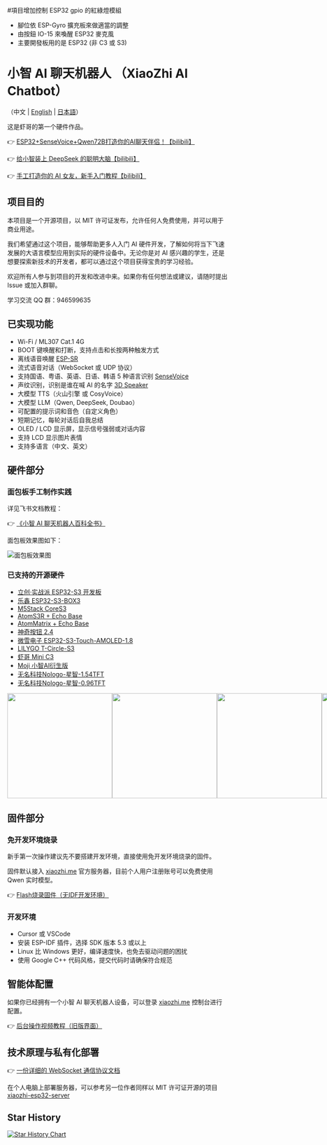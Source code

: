 #項目增加控制 ESP32 gpio 的紅綠燈模組 
- 腳位依 ESP-Gyro 擴充板來做適當的調整
- 由按鈕 IO-15 來喚醒 ESP32 麥克風
- 主要開發板用的是 ESP32 (非 C3 或 S3) 


# 小智 AI 聊天机器人 （XiaoZhi AI Chatbot）

（中文 | [English](README_en.md) | [日本語](README_ja.md)）

这是虾哥的第一个硬件作品。

👉 [ESP32+SenseVoice+Qwen72B打造你的AI聊天伴侣！【bilibili】](https://www.bilibili.com/video/BV11msTenEH3/)

👉 [给小智装上 DeepSeek 的聪明大脑【bilibili】](https://www.bilibili.com/video/BV1GQP6eNEFG/)

👉 [手工打造你的 AI 女友，新手入门教程【bilibili】](https://www.bilibili.com/video/BV1XnmFYLEJN/)

## 项目目的

本项目是一个开源项目，以 MIT 许可证发布，允许任何人免费使用，并可以用于商业用途。

我们希望通过这个项目，能够帮助更多人入门 AI 硬件开发，了解如何将当下飞速发展的大语言模型应用到实际的硬件设备中。无论你是对 AI 感兴趣的学生，还是想要探索新技术的开发者，都可以通过这个项目获得宝贵的学习经验。

欢迎所有人参与到项目的开发和改进中来。如果你有任何想法或建议，请随时提出 Issue 或加入群聊。

学习交流 QQ 群：946599635

## 已实现功能

- Wi-Fi / ML307 Cat.1 4G
- BOOT 键唤醒和打断，支持点击和长按两种触发方式
- 离线语音唤醒 [ESP-SR](https://github.com/espressif/esp-sr)
- 流式语音对话（WebSocket 或 UDP 协议）
- 支持国语、粤语、英语、日语、韩语 5 种语言识别 [SenseVoice](https://github.com/FunAudioLLM/SenseVoice)
- 声纹识别，识别是谁在喊 AI 的名字 [3D Speaker](https://github.com/modelscope/3D-Speaker)
- 大模型 TTS（火山引擎 或 CosyVoice）
- 大模型 LLM（Qwen, DeepSeek, Doubao）
- 可配置的提示词和音色（自定义角色）
- 短期记忆，每轮对话后自我总结
- OLED / LCD 显示屏，显示信号强弱或对话内容
- 支持 LCD 显示图片表情
- 支持多语言（中文、英文）

## 硬件部分

### 面包板手工制作实践

详见飞书文档教程：

👉 [《小智 AI 聊天机器人百科全书》](https://ccnphfhqs21z.feishu.cn/wiki/F5krwD16viZoF0kKkvDcrZNYnhb?from=from_copylink)

面包板效果图如下：

![面包板效果图](docs/wiring2.jpg)

### 已支持的开源硬件

- <a href="https://oshwhub.com/li-chuang-kai-fa-ban/li-chuang-shi-zhan-pai-esp32-s3-kai-fa-ban" target="_blank" title="立创·实战派 ESP32-S3 开发板">立创·实战派 ESP32-S3 开发板</a>
- <a href="https://github.com/espressif/esp-box" target="_blank" title="乐鑫 ESP32-S3-BOX3">乐鑫 ESP32-S3-BOX3</a>
- <a href="https://docs.m5stack.com/zh_CN/core/CoreS3" target="_blank" title="M5Stack CoreS3">M5Stack CoreS3</a>
- <a href="https://docs.m5stack.com/en/atom/Atomic%20Echo%20Base" target="_blank" title="AtomS3R + Echo Base">AtomS3R + Echo Base</a>
- <a href="https://docs.m5stack.com/en/core/ATOM%20Matrix" target="_blank" title="AtomMatrix + Echo Base">AtomMatrix + Echo Base</a>
- <a href="https://gf.bilibili.com/item/detail/1108782064" target="_blank" title="神奇按钮 2.4">神奇按钮 2.4</a>
- <a href="https://www.waveshare.net/shop/ESP32-S3-Touch-AMOLED-1.8.htm" target="_blank" title="微雪电子 ESP32-S3-Touch-AMOLED-1.8">微雪电子 ESP32-S3-Touch-AMOLED-1.8</a>
- <a href="https://github.com/Xinyuan-LilyGO/T-Circle-S3" target="_blank" title="LILYGO T-Circle-S3">LILYGO T-Circle-S3</a>
- <a href="https://oshwhub.com/tenclass01/xmini_c3" target="_blank" title="虾哥 Mini C3">虾哥 Mini C3</a>
- <a href="https://oshwhub.com/movecall/moji-xiaozhi-ai-derivative-editi" target="_blank" title="Movecall Moji ESP32S3">Moji 小智AI衍生版</a>
- <a href="https://github.com/WMnologo/xingzhi-ai" target="_blank" title="无名科技Nologo-星智-1.54">无名科技Nologo-星智-1.54TFT</a>
- <a href="https://github.com/WMnologo/xingzhi-ai" target="_blank" title="无名科技Nologo-星智-0.96">无名科技Nologo-星智-0.96TFT</a>
<div style="display: flex; justify-content: space-between;">
  <a href="docs/v1/lichuang-s3.jpg" target="_blank" title="立创·实战派 ESP32-S3 开发板">
    <img src="docs/v1/lichuang-s3.jpg" width="240" />
  </a>
  <a href="docs/v1/espbox3.jpg" target="_blank" title="乐鑫 ESP32-S3-BOX3">
    <img src="docs/v1/espbox3.jpg" width="240" />
  </a>
  <a href="docs/v1/m5cores3.jpg" target="_blank" title="M5Stack CoreS3">
    <img src="docs/v1/m5cores3.jpg" width="240" />
  </a>
  <a href="docs/v1/atoms3r.jpg" target="_blank" title="AtomS3R + Echo Base">
    <img src="docs/v1/atoms3r.jpg" width="240" />
  </a>
  <a href="docs/v1/magiclick.jpg" target="_blank" title="神奇按钮 2.4">
    <img src="docs/v1/magiclick.jpg" width="240" />
  </a>
  <a href="docs/v1/waveshare.jpg" target="_blank" title="微雪电子 ESP32-S3-Touch-AMOLED-1.8">
    <img src="docs/v1/waveshare.jpg" width="240" />
  </a>
  <a href="docs/lilygo-t-circle-s3.jpg" target="_blank" title="LILYGO T-Circle-S3">
    <img src="docs/lilygo-t-circle-s3.jpg" width="240" />
  </a>
  <a href="docs/xmini-c3.jpg" target="_blank" title="虾哥 Mini C3">
    <img src="docs/xmini-c3.jpg" width="240" />
  </a>
  <a href="docs/v1/movecall-moji-esp32s3.jpg" target="_blank" title="Movecall Moji 小智AI衍生版">
    <img src="docs/v1/movecall-moji-esp32s3.jpg" width="240" />
  </a>
  <a href="docs/v1/wmnologo_xingzhi_1.54.jpg" target="_blank" title="无名科技Nologo-星智-1.54">
    <img src="docs/v1/wmnologo_xingzhi_1.54.jpg" width="240" />
  </a>
  <a href="docs/v1/wmnologo_xingzhi_0.96.jpg" target="_blank" title="无名科技Nologo-星智-0.96">
    <img src="docs/v1/wmnologo_xingzhi_0.96.jpg" width="240" />
  </a>
</div>

## 固件部分

### 免开发环境烧录

新手第一次操作建议先不要搭建开发环境，直接使用免开发环境烧录的固件。

固件默认接入 [xiaozhi.me](https://xiaozhi.me) 官方服务器，目前个人用户注册账号可以免费使用 Qwen 实时模型。

👉 [Flash烧录固件（无IDF开发环境）](https://ccnphfhqs21z.feishu.cn/wiki/Zpz4wXBtdimBrLk25WdcXzxcnNS) 


### 开发环境

- Cursor 或 VSCode
- 安装 ESP-IDF 插件，选择 SDK 版本 5.3 或以上
- Linux 比 Windows 更好，编译速度快，也免去驱动问题的困扰
- 使用 Google C++ 代码风格，提交代码时请确保符合规范


## 智能体配置

如果你已经拥有一个小智 AI 聊天机器人设备，可以登录 [xiaozhi.me](https://xiaozhi.me) 控制台进行配置。

👉 [后台操作视频教程（旧版界面）](https://www.bilibili.com/video/BV1jUCUY2EKM/)

## 技术原理与私有化部署

👉 [一份详细的 WebSocket 通信协议文档](docs/websocket.md)

在个人电脑上部署服务器，可以参考另一位作者同样以 MIT 许可证开源的项目 [xiaozhi-esp32-server](https://github.com/xinnan-tech/xiaozhi-esp32-server)

## Star History

<a href="https://star-history.com/#78/xiaozhi-esp32&Date">
 <picture>
   <source media="(prefers-color-scheme: dark)" srcset="https://api.star-history.com/svg?repos=78/xiaozhi-esp32&type=Date&theme=dark" />
   <source media="(prefers-color-scheme: light)" srcset="https://api.star-history.com/svg?repos=78/xiaozhi-esp32&type=Date" />
   <img alt="Star History Chart" src="https://api.star-history.com/svg?repos=78/xiaozhi-esp32&type=Date" />
 </picture>
</a>
